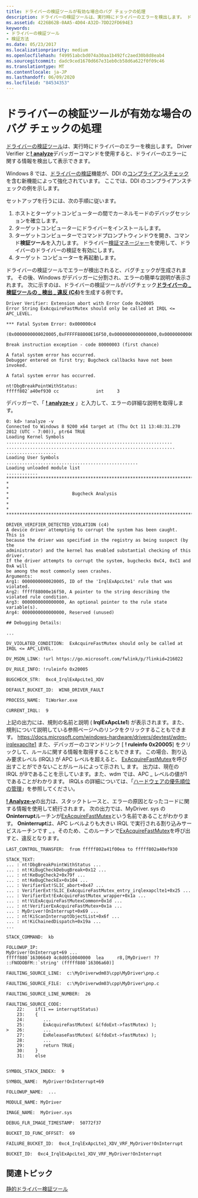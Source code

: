 ```yaml
---
title: ドライバーの検証ツールが有効な場合のバグ チェックの処理
description: ドライバーの検証ツールは、実行時にドライバーのエラーを検出します。 ドライバーの検証ツールと [デバッガーの分析] コマンドを使用すると、ドライバーのエラーに関する情報を検出して表示できます。
ms.assetid: 4226B62B-0AA5-4D04-A32D-7DD22FD694E3
keywords:
- ドライバーの検証ツール
- 検証方法
ms.date: 05/23/2017
ms.localizationpriority: medium
ms.openlocfilehash: f49951abcbd074a30aa1b492fc2aed30b8d8eab4
ms.sourcegitcommit: dadc9ced1670d667e31eb0cb58d6a622f0f09c46
ms.translationtype: MT
ms.contentlocale: ja-JP
ms.lasthandoff: 06/09/2020
ms.locfileid: "84534353"
---
```

# <a name="handling-a-bug-check-when-driver-verifier-is-enabled"></a>ドライバーの検証ツールが有効な場合のバグ チェックの処理


[ドライバーの検証ツール](https://docs.microsoft.com/windows-hardware/drivers/devtest/driver-verifier)は、実行時にドライバーのエラーを検出します。 Driver Verifier と[**! analyze**](-analyze.md)デバッガーコマンドを使用すると、ドライバーのエラーに関する情報を検出して表示できます。

Windows 8 では、[ドライバーの検証](https://docs.microsoft.com/windows-hardware/drivers/devtest/driver-verifier)機能が、DDI の[コンプライアンスチェック](https://docs.microsoft.com/windows-hardware/drivers/devtest/ddi-compliance-checking)を含む新機能によって強化されています。 ここでは、DDI のコンプライアンスチェックの例を示します。

セットアップを行うには、次の手順に従います。

1.  ホストとターゲットコンピューターの間でカーネルモードのデバッグセッションを確立します。
2.  ターゲットコンピューターにドライバーをインストールします。
3.  ターゲットコンピューターでコマンドプロンプトウィンドウを開き、コマンド**検証ツール**を入力します。 ドライバー[検証マネージャー](https://docs.microsoft.com/windows-hardware/drivers/devtest/driver-verifier-manager--windows-xp-and-later-)を使用して、ドライバーのドライバーの検証を有効にします。
4.  ターゲット コンピューターを再起動します。

ドライバーの検証ツールでエラーが検出されると、バグチェックが生成されます。 その後、Windows がデバッガーに分割され、エラーの簡単な説明が表示されます。 次に示すのは、ドライバーの検証ツールがバグチェック[**ドライバーの \_ 検証ツールの \_ 検出 \_ 違反 (C4)**](bug-check-0xc4--driver-verifier-detected-violation.md)を生成する例です。

```dbgcmd
Driver Verifier: Extension abort with Error Code 0x20005
Error String ExAcquireFastMutex should only be called at IRQL <= APC_LEVEL.

*** Fatal System Error: 0x000000c4
                       (0x0000000000020005,0xFFFFF88000E16F50,0x0000000000000000,0x0000000000000000)

Break instruction exception - code 80000003 (first chance)

A fatal system error has occurred.
Debugger entered on first try; Bugcheck callbacks have not been invoked.

A fatal system error has occurred.

nt!DbgBreakPointWithStatus:
fffff802`a40ef930 cc              int     3
```

デバッガーで、「 [**! analyze-v**](-analyze.md) 」と入力して、エラーの詳細な説明を取得します。

```dbgcmd
0: kd> !analyze -v
Connected to Windows 8 9200 x64 target at (Thu Oct 11 13:48:31.270 2012 (UTC - 7:00)), ptr64 TRUE
Loading Kernel Symbols
...............................................................
................................................................
...................
Loading User Symbols
..................................................
Loading unloaded module list
............
*******************************************************************************
*                                                                             *
*                        Bugcheck Analysis                                    *
*                                                                             *
*******************************************************************************

DRIVER_VERIFIER_DETECTED_VIOLATION (c4)
A device driver attempting to corrupt the system has been caught.  This is
because the driver was specified in the registry as being suspect (by the
administrator) and the kernel has enabled substantial checking of this driver.
If the driver attempts to corrupt the system, bugchecks 0xC4, 0xC1 and 0xA will
be among the most commonly seen crashes.
Arguments:
Arg1: 0000000000020005, ID of the 'IrqlExApcLte1' rule that was violated.
Arg2: fffff88000e16f50, A pointer to the string describing the violated rule condition.
Arg3: 0000000000000000, An optional pointer to the rule state variable(s).
Arg4: 0000000000000000, Reserved (unused)

## Debugging Details:

...

DV_VIOLATED_CONDITION:  ExAcquireFastMutex should only be called at IRQL <= APC_LEVEL.

DV_MSDN_LINK: !url https://go.microsoft.com/fwlink/p/?linkid=216022

DV_RULE_INFO: !ruleinfo 0x20005

BUGCHECK_STR:  0xc4_IrqlExApcLte1_XDV

DEFAULT_BUCKET_ID:  WIN8_DRIVER_FAULT

PROCESS_NAME:  TiWorker.exe

CURRENT_IRQL:  9
```

上記の出力には、規則の名前と説明 ( **IrqlExApcLte1**) が表示されます。また、規則について説明している参照ページへのリンクをクリックすることもできます。 <https://docs.microsoft.com/windows-hardware/drivers/devtest/wdm-irqlexapclte1> また、デバッガーのコマンドリンク [ **! ruleinfo 0x20005**] をクリックして、ルールに関する情報を取得することもできます。 この場合、割り込み要求レベル (IRQL) が APC レベルを超えると、 [ExAcquireFastMutex](https://docs.microsoft.com/previous-versions/windows/hardware/drivers/ff544337(v=vs.85))を呼び出すことができないことがルールによって示され \_ ます。 出力は、現在の IRQL が9であることを示しています。また、wdm では、APC \_ レベルの値が1であることがわかります。 IRQLs の詳細については、「[ハードウェアの優先順位の管理](https://docs.microsoft.com/windows-hardware/drivers/kernel/managing-hardware-priorities)」を参照してください。

[**! Analyze-v**](-analyze.md)の出力は、スタックトレースと、エラーの原因となったコードに関する情報を使用して続行されます。 次の出力では、MyDriver. sys の**Oninterrupt**ルーチンが[ExAcquireFastMutex](https://docs.microsoft.com/previous-versions/windows/hardware/drivers/ff544337(v=vs.85))という名前であることがわかります。 **Oninterrupt**は、APC レベルよりも大きい IRQL で実行される割り込みサービスルーチンです \_ 。そのため、このルーチンで[ExAcquireFastMutex](https://docs.microsoft.com/previous-versions/windows/hardware/drivers/ff544337(v=vs.85))を呼び出すと、違反となります。

```dbgcmd
LAST_CONTROL_TRANSFER:  from fffff802a41f00ea to fffff802a40ef930

STACK_TEXT:  
... : nt!DbgBreakPointWithStatus ...
... : nt!KiBugCheckDebugBreak+0x12 ...
... : nt!KeBugCheck2+0x79f ...
... : nt!KeBugCheckEx+0x104 ...
... : VerifierExt!SLIC_abort+0x47 ...
... : VerifierExt!SLIC_ExAcquireFastMutex_entry_irqlexapclte1+0x25 ...
... : VerifierExt!ExAcquireFastMutex_wrapper+0x1a ...
... : nt!ViExAcquireFastMutexCommon+0x1d ...
... : nt!VerifierExAcquireFastMutex+0x1a ...
... : MyDriver!OnInterrupt+0x69 ...
... : nt!KiScanInterruptObjectList+0x6f ...
... : nt!KiChainedDispatch+0x19a ...
...

STACK_COMMAND:  kb

FOLLOWUP_IP: 
MyDriver!OnInterrupt+69 ...
fffff880`16306649 4c8d0510040000  lea     r8,[MyDriver! ?? ::FNODOBFM::`string' (fffff880`16306a60)]

FAULTING_SOURCE_LINE:  c:\MyDriverwdm03\cpp\MyDriver\pnp.c

FAULTING_SOURCE_FILE:  c:\MyDriverwdm03\cpp\MyDriver\pnp.c

FAULTING_SOURCE_LINE_NUMBER:  26

FAULTING_SOURCE_CODE:  
    22:    if(1 == interruptStatus)
    23:    {
    24:       ...
    25:       ExAcquireFastMutex( &(fdoExt->fastMutex) );
>   26:       ...
    27:       ExReleaseFastMutex( &(fdoExt->fastMutex) );
    28:       ...
    29:       return TRUE;
    30:    }
    31:    else


SYMBOL_STACK_INDEX:  9

SYMBOL_NAME:  MyDriver!OnInterrupt+69

FOLLOWUP_NAME:  ...

MODULE_NAME: MyDriver

IMAGE_NAME:  MyDriver.sys

DEBUG_FLR_IMAGE_TIMESTAMP:  50772f37

BUCKET_ID_FUNC_OFFSET:  69

FAILURE_BUCKET_ID:  0xc4_IrqlExApcLte1_XDV_VRF_MyDriver!OnInterrupt

BUCKET_ID:  0xc4_IrqlExApcLte1_XDV_VRF_MyDriver!OnInterrupt
```

## <a name="span-idrelated_topicsspanrelated-topics"></a><span id="related_topics"></span>関連トピック


[静的ドライバー検証ツール](https://docs.microsoft.com/windows-hardware/drivers/devtest/static-driver-verifier)

 

 






